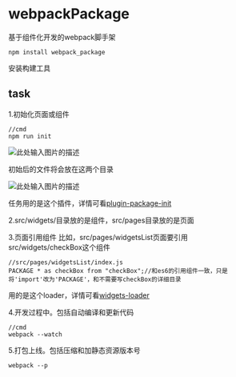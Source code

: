 # webpackPackage
基于组件化开发的webpack脚手架
```
npm install webpack_package
```
安装构建工具

## task
1.初始化页面或组件
```
//cmd
npm run init
```
![此处输入图片的描述][1]

初始后的文件将会放在这两个目录

![此处输入图片的描述][2]

任务用的是这个插件，详情可看[plugin-package-init][3]

2.src/widgets/目录放的是组件，src/pages目录放的是页面

3.页面引用组件
比如，src/pages/widgetsList页面要引用src/widgets/checkBox这个组件
```
//src/pages/widgetsList/index.js
PACKAGE * as checkBox from "checkBox";//和es6的引用组件一致，只是将'import'改为'PACKAGE'，和不需要写checkBox的详细目录
```
用的是这个loader，详情可看[widgets-loader][4]

4.开发过程中。包括自动编译和更新代码
```
//cmd
webpack --watch
```

5.打包上线。包括压缩和加静态资源版本号
```
webpack --p
```



  [1]: http://mmbiz.qpic.cn/mmemoticon/Q3auHgzwzM51nY8IaV38kmKsVvG3cPsN4ITWEoF8OSxA7jzHEhkG1duYh7D4aV4R/0
  [2]: http://mmbiz.qpic.cn/mmemoticon/Q3auHgzwzM6Mc3PlejPjtxribRFBhAWhmOskWmm1Rn06dPG5KVGo5VM9DETWqB8Go/0
  [3]: https://github.com/gabyliu/plugin-package-init
  [4]: https://www.npmjs.com/package/widgets-loader